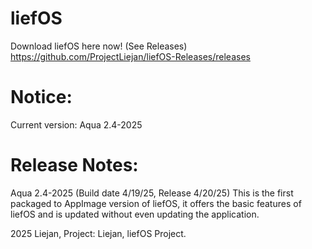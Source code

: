 # liefOS
Download liefOS here now! (See Releases)
https://github.com/ProjectLiejan/liefOS-Releases/releases

# Notice:
Current version: Aqua 2.4-2025

# Release Notes:
Aqua 2.4-2025 
(Build date 4/19/25, Release 4/20/25)
This is the first packaged to AppImage version of liefOS, it offers the basic features of liefOS and is updated without even updating the application.



2025 Liejan, Project: Liejan, liefOS Project.

